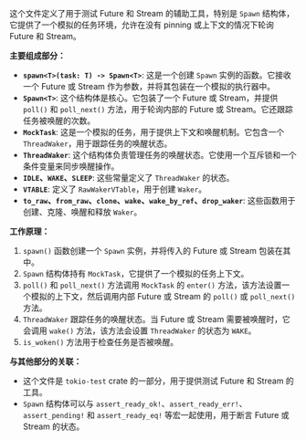 这个文件定义了用于测试 Future 和 Stream 的辅助工具，特别是 `Spawn` 结构体，它提供了一个模拟的任务环境，允许在没有 pinning 或上下文的情况下轮询 Future 和 Stream。

**主要组成部分：**

*   **`spawn<T>(task: T) -> Spawn<T>`**:  这是一个创建 `Spawn` 实例的函数。它接收一个 Future 或 Stream 作为参数，并将其包装在一个模拟的执行器中。
*   **`Spawn<T>`**:  这个结构体是核心。它包装了一个 Future 或 Stream，并提供 `poll()` 和 `poll_next()` 方法，用于轮询内部的 Future 或 Stream。它还跟踪任务被唤醒的次数。
*   **`MockTask`**:  这是一个模拟的任务，用于提供上下文和唤醒机制。它包含一个 `ThreadWaker`，用于跟踪任务的唤醒状态。
*   **`ThreadWaker`**:  这个结构体负责管理任务的唤醒状态。它使用一个互斥锁和一个条件变量来同步唤醒操作。
*   **`IDLE`、`WAKE`、`SLEEP`**:  这些常量定义了 `ThreadWaker` 的状态。
*   **`VTABLE`**:  定义了 `RawWakerVTable`，用于创建 `Waker`。
*   **`to_raw`、`from_raw`、`clone`、`wake`、`wake_by_ref`、`drop_waker`**:  这些函数用于创建、克隆、唤醒和释放 `Waker`。

**工作原理：**

1.  `spawn()` 函数创建一个 `Spawn` 实例，并将传入的 Future 或 Stream 包装在其中。
2.  `Spawn` 结构体持有 `MockTask`，它提供了一个模拟的任务上下文。
3.  `poll()` 和 `poll_next()` 方法调用 `MockTask` 的 `enter()` 方法，该方法设置一个模拟的上下文，然后调用内部 Future 或 Stream 的 `poll()` 或 `poll_next()` 方法。
4.  `ThreadWaker` 跟踪任务的唤醒状态。当 Future 或 Stream 需要被唤醒时，它会调用 `wake()` 方法，该方法会设置 `ThreadWaker` 的状态为 `WAKE`。
5.  `is_woken()` 方法用于检查任务是否被唤醒。

**与其他部分的关联：**

*   这个文件是 `tokio-test` crate 的一部分，用于提供测试 Future 和 Stream 的工具。
*   `Spawn` 结构体可以与 `assert_ready_ok!`、`assert_ready_err!`、`assert_pending!` 和 `assert_ready_eq!` 等宏一起使用，用于断言 Future 或 Stream 的状态。
